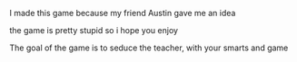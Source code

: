 I made this game because my friend Austin gave me an idea

the game is pretty stupid so i hope you enjoy

The goal of the game is to seduce the teacher, with your smarts and game
